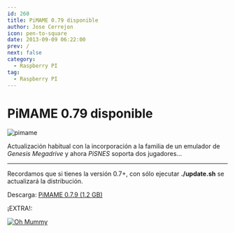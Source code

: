 ```yaml
---
id: 260
title: PiMAME 0.79 disponible
author: Jose Cerrejon
icon: pen-to-square
date: 2013-09-09 06:22:00
prev: /
next: false
category:
  - Raspberry PI
tag:
  - Raspberry PI
---
```


# PiMAME 0.79 disponible

![pimame](/images/PiMAME.jpg)

Actualización habitual con la incorporación a la familia de un emulador de *Genesis Megadrive* y ahora *PiSNES* soporta dos jugadores...

- - -
Recordamos que si tienes la versión 0.7+, con sólo ejecutar **./update.sh** se actualizará la distribución.

Descarga: [PiMAME 0.7.9 (1.2 GB)](http://sourceforge.net/projects/pimame/files/pimame-0.7.9.img.zip/download)

¡EXTRA!:

<a href="http://cloudstor.es/file/Qs_7h/">![Oh Mummy](/images/2013/09/ohmummy.jpg "¡Descarga y juega Oh Mummy!")</a>